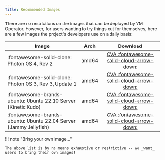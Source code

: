 ```yaml
---
Title: Recommended Images
---
```


There are no restrictions on the images that can be deployed by VM Operator. However, for users wanting to try things out for themselves, here are a few images the project's developers use on a daily basis:

| Image | Arch | Download |
|-------|:----:|:--------:|
| :fontawesome-solid-clone: Photon OS 4, Rev 2 | amd64 | [OVA :fontawesome-solid-cloud-arrow-down:](https://packages.vmware.com/photon/4.0/Rev2/ova/photon-ova_uefi-4.0-c001795b80.ova) |
| :fontawesome-solid-clone: Photon OS 3, Rev 3, Update 1 | amd64 | [OVA :fontawesome-solid-cloud-arrow-down:](https://packages.vmware.com/photon/3.0/Rev3/ova/Update1/photon-hw13_uefi-3.0-913b49438.ova) |
| :fontawesome-brands-ubuntu: Ubuntu 22.10 Server (Kinetic Kudo) | amd64 | [OVA :fontawesome-solid-cloud-arrow-down:](https://cloud-images.ubuntu.com/releases/22.10/release-20230302/ubuntu-22.10-server-cloudimg-amd64.ova) |
| :fontawesome-brands-ubuntu: Ubuntu 22.04 Server (Jammy Jellyfish) | amd64 | [OVA :fontawesome-solid-cloud-arrow-down:](https://cloud-images.ubuntu.com/releases/22.04/release-20230302/ubuntu-22.04-server-cloudimg-amd64.ova) |

!!! note "Bring your own image..."

    The above list is by no means exhaustive or restrictive -- we _want_ users to bring their own images!